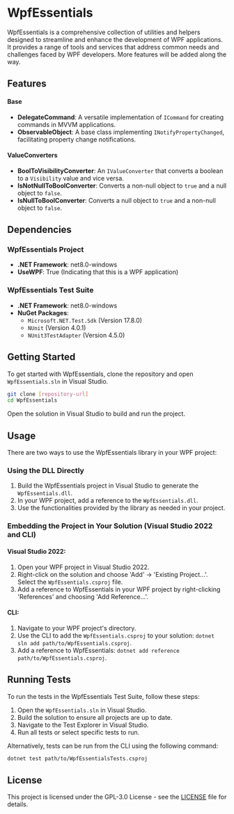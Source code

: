 # WpfEssentials

WpfEssentials is a comprehensive collection of utilities and helpers designed to streamline and enhance the development of WPF applications. It provides a range of tools and services that address common needs and challenges faced by WPF developers. More features will be added along the way.

## Features

#### Base
- **DelegateCommand**: A versatile implementation of `ICommand` for creating commands in MVVM applications.
- **ObservableObject**: A base class implementing `INotifyPropertyChanged`, facilitating property change notifications.

#### ValueConverters
- **BoolToVisibilityConverter**: An `IValueConverter` that converts a boolean to a `Visibility` value and vice versa.
- **IsNotNullToBoolConverter**: Converts a non-null object to `true` and a null object to `false`.
- **IsNullToBoolConverter**: Converts a null object to `true` and a non-null object to `false`.

## Dependencies

### WpfEssentials Project
- **.NET Framework**: net8.0-windows
- **UseWPF**: True (Indicating that this is a WPF application)

### WpfEssentials Test Suite
- **.NET Framework**: net8.0-windows
- **NuGet Packages**:
  - `Microsoft.NET.Test.Sdk` (Version 17.8.0)
  - `NUnit` (Version 4.0.1)
  - `NUnit3TestAdapter` (Version 4.5.0)

## Getting Started

To get started with WpfEssentials, clone the repository and open `WpfEssentials.sln` in Visual Studio.

```bash
git clone [repository-url]
cd WpfEssentials
```

Open the solution in Visual Studio to build and run the project.

## Usage

There are two ways to use the WpfEssentials library in your WPF project:

### Using the DLL Directly

1. Build the WpfEssentials project in Visual Studio to generate the `WpfEssentials.dll`.
2. In your WPF project, add a reference to the `WpfEssentials.dll`.
3. Use the functionalities provided by the library as needed in your project.

### Embedding the Project in Your Solution (Visual Studio 2022 and CLI)

#### Visual Studio 2022:
1. Open your WPF project in Visual Studio 2022.
2. Right-click on the solution and choose 'Add' -> 'Existing Project...'. Select the `WpfEssentials.csproj` file.
3. Add a reference to WpfEssentials in your WPF project by right-clicking 'References' and choosing 'Add Reference...'.

#### CLI:
1. Navigate to your WPF project's directory.
2. Use the CLI to add the `WpfEssentials.csproj` to your solution: `dotnet sln add path/to/WpfEssentials.csproj`.
3. Add a reference to WpfEssentials: `dotnet add reference path/to/WpfEssentials.csproj`.

## Running Tests

To run the tests in the WpfEssentials Test Suite, follow these steps:

1. Open the `WpfEssentials.sln` in Visual Studio.
2. Build the solution to ensure all projects are up to date.
3. Navigate to the Test Explorer in Visual Studio.
4. Run all tests or select specific tests to run.

Alternatively, tests can be run from the CLI using the following command:

```bash
dotnet test path/to/WpfEssentialsTests.csproj
```

## License

This project is licensed under the GPL-3.0 License - see the [LICENSE](LICENSE.txt) file for details.
